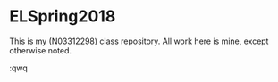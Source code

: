 # ELSpring2018
This is my (N03312298) class repository. All work here is mine, except otherwise noted.





:qwq


















